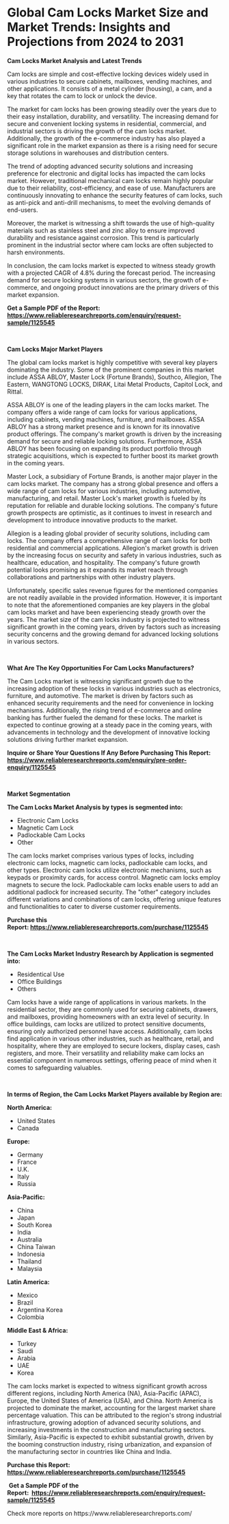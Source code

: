 <p><h1>Global Cam Locks Market Size and Market Trends: Insights and Projections from 2024 to 2031</h1></p><p><strong>Cam Locks Market Analysis and Latest Trends</strong></p>
<p><p>Cam locks are simple and cost-effective locking devices widely used in various industries to secure cabinets, mailboxes, vending machines, and other applications. It consists of a metal cylinder (housing), a cam, and a key that rotates the cam to lock or unlock the device.</p><p>The market for cam locks has been growing steadily over the years due to their easy installation, durability, and versatility. The increasing demand for secure and convenient locking systems in residential, commercial, and industrial sectors is driving the growth of the cam locks market. Additionally, the growth of the e-commerce industry has also played a significant role in the market expansion as there is a rising need for secure storage solutions in warehouses and distribution centers.</p><p>The trend of adopting advanced security solutions and increasing preference for electronic and digital locks has impacted the cam locks market. However, traditional mechanical cam locks remain highly popular due to their reliability, cost-efficiency, and ease of use. Manufacturers are continuously innovating to enhance the security features of cam locks, such as anti-pick and anti-drill mechanisms, to meet the evolving demands of end-users.</p><p>Moreover, the market is witnessing a shift towards the use of high-quality materials such as stainless steel and zinc alloy to ensure improved durability and resistance against corrosion. This trend is particularly prominent in the industrial sector where cam locks are often subjected to harsh environments.</p><p>In conclusion, the cam locks market is expected to witness steady growth with a projected CAGR of 4.8% during the forecast period. The increasing demand for secure locking systems in various sectors, the growth of e-commerce, and ongoing product innovations are the primary drivers of this market expansion.</p></p>
<p><strong>Get a Sample PDF of the Report:&nbsp; <a href="https://www.reliableresearchreports.com/enquiry/request-sample/1125545">https://www.reliableresearchreports.com/enquiry/request-sample/1125545</a></strong></p>
<p>&nbsp;</p>
<p><strong>Cam Locks Major Market Players</strong></p>
<p><p>The global cam locks market is highly competitive with several key players dominating the industry. Some of the prominent companies in this market include ASSA ABLOY, Master Lock (Fortune Brands), Southco, Allegion, The Eastern, WANGTONG LOCKS, DIRAK, Litai Metal Products, Capitol Lock, and Rittal. </p><p>ASSA ABLOY is one of the leading players in the cam locks market. The company offers a wide range of cam locks for various applications, including cabinets, vending machines, furniture, and mailboxes. ASSA ABLOY has a strong market presence and is known for its innovative product offerings. The company's market growth is driven by the increasing demand for secure and reliable locking solutions. Furthermore, ASSA ABLOY has been focusing on expanding its product portfolio through strategic acquisitions, which is expected to further boost its market growth in the coming years. </p><p>Master Lock, a subsidiary of Fortune Brands, is another major player in the cam locks market. The company has a strong global presence and offers a wide range of cam locks for various industries, including automotive, manufacturing, and retail. Master Lock's market growth is fueled by its reputation for reliable and durable locking solutions. The company's future growth prospects are optimistic, as it continues to invest in research and development to introduce innovative products to the market. </p><p>Allegion is a leading global provider of security solutions, including cam locks. The company offers a comprehensive range of cam locks for both residential and commercial applications. Allegion's market growth is driven by the increasing focus on security and safety in various industries, such as healthcare, education, and hospitality. The company's future growth potential looks promising as it expands its market reach through collaborations and partnerships with other industry players. </p><p>Unfortunately, specific sales revenue figures for the mentioned companies are not readily available in the provided information. However, it is important to note that the aforementioned companies are key players in the global cam locks market and have been experiencing steady growth over the years. The market size of the cam locks industry is projected to witness significant growth in the coming years, driven by factors such as increasing security concerns and the growing demand for advanced locking solutions in various sectors.</p></p>
<p>&nbsp;</p>
<p><strong>What Are The Key Opportunities For Cam Locks Manufacturers?</strong></p>
<p><p>The Cam Locks market is witnessing significant growth due to the increasing adoption of these locks in various industries such as electronics, furniture, and automotive. The market is driven by factors such as enhanced security requirements and the need for convenience in locking mechanisms. Additionally, the rising trend of e-commerce and online banking has further fueled the demand for these locks. The market is expected to continue growing at a steady pace in the coming years, with advancements in technology and the development of innovative locking solutions driving further market expansion.</p></p>
<p><strong>Inquire or Share Your Questions If Any Before Purchasing This Report: <a href="https://www.reliableresearchreports.com/enquiry/pre-order-enquiry/1125545">https://www.reliableresearchreports.com/enquiry/pre-order-enquiry/1125545</a></strong></p>
<p>&nbsp;</p>
<p><strong>Market Segmentation</strong></p>
<p><strong>The Cam Locks Market Analysis by types is segmented into:</strong></p>
<p><ul><li>Electronic Cam Locks</li><li>Magnetic Cam Lock</li><li>Padlockable Cam Locks</li><li>Other</li></ul></p>
<p><p>The cam locks market comprises various types of locks, including electronic cam locks, magnetic cam locks, padlockable cam locks, and other types. Electronic cam locks utilize electronic mechanisms, such as keypads or proximity cards, for access control. Magnetic cam locks employ magnets to secure the lock. Padlockable cam locks enable users to add an additional padlock for increased security. The "other" category includes different variations and combinations of cam locks, offering unique features and functionalities to cater to diverse customer requirements.</p></p>
<p><strong>Purchase this Report:&nbsp;<a href="https://www.reliableresearchreports.com/purchase/1125545">https://www.reliableresearchreports.com/purchase/1125545</a></strong></p>
<p>&nbsp;</p>
<p><strong>The Cam Locks Market Industry Research by Application is segmented into:</strong></p>
<p><ul><li>Residentical Use</li><li>Office Buildings</li><li>Others</li></ul></p>
<p><p>Cam locks have a wide range of applications in various markets. In the residential sector, they are commonly used for securing cabinets, drawers, and mailboxes, providing homeowners with an extra level of security. In office buildings, cam locks are utilized to protect sensitive documents, ensuring only authorized personnel have access. Additionally, cam locks find application in various other industries, such as healthcare, retail, and hospitality, where they are employed to secure lockers, display cases, cash registers, and more. Their versatility and reliability make cam locks an essential component in numerous settings, offering peace of mind when it comes to safeguarding valuables.</p></p>
<p>&nbsp;</p>
<p><strong>In terms of Region, the Cam Locks Market Players available by Region are:</strong></p>
<p>
    <p> <strong> North America: </strong>
        <ul>
            <li>United States</li>
            <li>Canada</li>
        </ul>
        </p> 
    <p> <strong> Europe: </strong>
        <ul>
            <li>Germany</li>
            <li>France</li>
            <li>U.K.</li>
            <li>Italy</li>
            <li>Russia</li>
        </ul>
        </p> 
    <p> <strong> Asia-Pacific: </strong>
        <ul>
            <li>China</li>
            <li>Japan</li>
            <li>South Korea</li>
            <li>India</li>
            <li>Australia</li>
            <li>China Taiwan</li>
            <li>Indonesia</li>
            <li>Thailand</li>
            <li>Malaysia</li>
        </ul>
        </p> 
    <p> <strong> Latin America: </strong>
        <ul>
            <li>Mexico</li>
            <li>Brazil</li>
            <li>Argentina Korea</li>
            <li>Colombia</li>
        </ul>
        </p> 
    <p> <strong> Middle East & Africa: </strong>
        <ul>
            <li>Turkey</li>
            <li>Saudi</li>
            <li>Arabia</li>
            <li>UAE</li>
            <li>Korea</li>
        </ul>
    </p>
    </p>
<p><p>The cam locks market is expected to witness significant growth across different regions, including North America (NA), Asia-Pacific (APAC), Europe, the United States of America (USA), and China. North America is projected to dominate the market, accounting for the largest market share percentage valuation. This can be attributed to the region's strong industrial infrastructure, growing adoption of advanced security solutions, and increasing investments in the construction and manufacturing sectors. Similarly, Asia-Pacific is expected to exhibit substantial growth, driven by the booming construction industry, rising urbanization, and expansion of the manufacturing sector in countries like China and India.</p></p>
<p><strong>Purchase this Report: <a href="https://www.reliableresearchreports.com/purchase/1125545">https://www.reliableresearchreports.com/purchase/1125545</a></strong></p>
<p>&nbsp;<strong>Get a Sample PDF of the Report:&nbsp;&nbsp;<a href="https://www.reliableresearchreports.com/enquiry/request-sample/1125545">https://www.reliableresearchreports.com/enquiry/request-sample/1125545</a></strong></p>
<p><strong></strong></p>
<p>Check more reports on https://www.reliableresearchreports.com/</p>